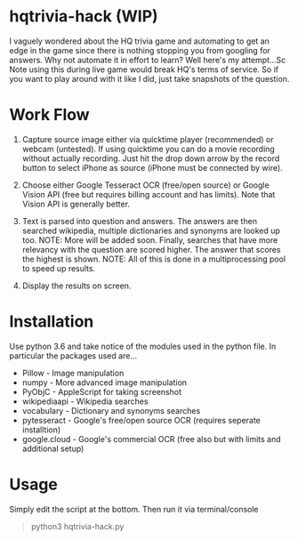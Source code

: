 # hqtrivia-hack (WIP)
I vaguely wondered about the HQ trivia game and automating to get an edge in the game since there is nothing stopping you from googling for answers. Why not automate it in effort to learn? Well here's my attempt...Sc
Note using this during live game would break HQ's terms of service. So if you want to play around with it like I did, just take snapshots of the question.

# Work Flow
1. Capture source image either via quicktime player (recommended) or webcam (untested). If using quicktime you can do a movie recording without actually recording. Just hit the drop down arrow by the record button to select iPhone as source (iPhone must be connected by wire).

2. Choose either Google Tesseract OCR (free/open source) or Google Vision API (free but requires billing account and has limits). Note that Vision API is generally better.

3. Text is parsed into question and answers. The answers are then searched wikipedia, multiple dictionaries and synonyms are looked up too. NOTE: More will be added soon. Finally, searches that have more relevancy with the question are scored higher. The answer that scores the highest is shown. NOTE: All of this is done in a multiprocessing pool to speed up results.

4. Display the results on screen.

# Installation
Use python 3.6 and take notice of the modules used in the python file. In particular the packages used are...

* Pillow - Image manipulation
* numpy - More advanced image manipulation
* PyObjC - AppleScript for taking screenshot
* wikipediaapi - Wikipedia searches
* vocabulary - Dictionary and synonyms searches
* pytesseract - Google's free/open source OCR (requires seperate installtion)
* google.cloud - Google's commercial OCR (free also but with limits and additional setup)

# Usage
Simply edit the script at the bottom. Then run it via terminal/console

> python3 hqtrivia-hack.py 
